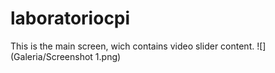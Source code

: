 # laboratoriocpi

This is the main screen, wich contains video slider content.
![](Galeria/Screenshot 1.png)
